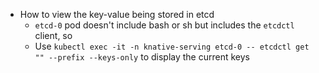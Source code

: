 - How to view the key-value being stored in etcd
    - `etcd-0` pod doesn't include bash or sh but includes the `etcdctl` client, so
    - Use `kubectl exec -it -n knative-serving etcd-0 -- etcdctl get "" --prefix --keys-only` to display the current keys